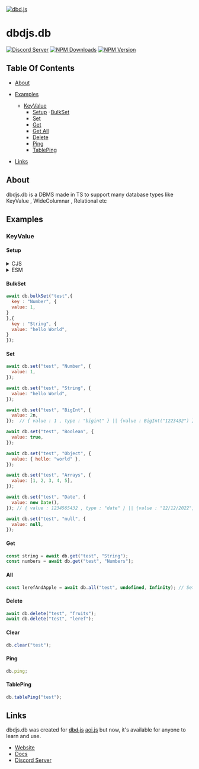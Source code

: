 [![dbd.js](https://cdn.discordapp.com/attachments/817018613046312990/846181270840279050/dbdjs.png)](https://discord.com/invite/HMUfMXDQsV)

# dbdjs.db

[![Discord Server](https://img.shields.io/discord/773352845738115102?color=5865F2&logo=discord&logoColor=white)](https://discord.com/invite/HMUfMXDQsV)
[![NPM Downloads](https://img.shields.io/npm/dt/dbdjs.db.svg?maxAge=3600)](https://www.npmjs.com/package/dbdjs.db)
[![NPM Version](https://img.shields.io/npm/v/dbdjs.db.svg?maxAge=3600)](https://www.npmjs.com/package/dbdjs.db)

## Table Of Contents

- [About](#about)

- [Examples](#examples)
  - [KeyValue](#keyvalue)
    - [Setup](#setup)
    -[BulkSet](#bulkset)
    - [Set](#set)
    - [Get](#get)
    - [Get All](#get-all)
    - [Delete](#delete)
    - [Ping](#ping)
    - [TablePing](#tableping)
- [Links](#links)

## About

dbdjs.db is a DBMS made in TS to support many database types like KeyValue , WideColumnar , Relational etc
## Examples
### KeyValue
#### Setup

<details> 
<summary>CJS</summary>

```js
const { KeyValue } = require("dbdjs.db");

const db = new KeyValue({
  path: "./database/",
  tables: ["test"],
});

db.once("ready", () => {
  console.log("Database ready!");
});

db.connect();
```

</details>
<details>
<summary>ESM</summary>

```js
import { KeyValue } from "dbdjs.db";

const db = new KeyValue({
  path: "./database/",
  tables: ["test"],
});

db.once("ready", () => {
  console.log("Database ready!");
});

db.connect();
```

</details>

#### BulkSet


```js
await db.bulkSet("test",{
  key : "Number", {
  value: 1,
}
},{
  key : "String", {
  value: "hello World",
}
});
```

#### Set

```js
await db.set("test", "Number", {
  value: 1,
});

await db.set("test", "String", {
  value: "hello World",
});

await db.set("test", "BigInt", {
  value: 2n,
});  // { value : 1 , type : "bigint" } || {value : BigInt("1223432") }

await db.set("test", "Boolean", {
  value: true,
});

await db.set("test", "Object", {
  value: { hello: "world" },
});

await db.set("test", "Arrays", {
  value: [1, 2, 3, 4, 5],
});

await db.set("test", "Date", {
  value: new Date(), 
}); // { value : 1234565432 , type : "date" } || {value : "12/12/2022", type : "date" }

await db.set("test", "null", {
  value: null,
});
```

#### Get

```js
const string = await db.get("test", "String");
const numbers = await db.get("test", "Numbers");
```

####  All

```js
const lerefAndApple = await db.all("test", undefined, Infinity); // Setting limit as Infinity will return all data
```

#### Delete

```js
await db.delete("test", "fruits");
await db.delete("test", "leref");
```

#### Clear

```js
db.clear("test");
```

#### Ping

```js
db.ping;
```

#### TablePing

```js
db.tablePing("test"); 
```

## Links

dbdjs.db was created for ~~[dbd.js](https://www.npmjs.com/package/dbd.js)~~ [aoi.js](https://www.npmjs.com/aoi.js) but now, it's available for anyone to learn and use.

- [Website](https://aoi.js.org)
- [Docs](https://usersatoshi.github.io/dbdjs.db/)
- [Discord Server](https://discord.com/invite/HMUfMXDQsV)
